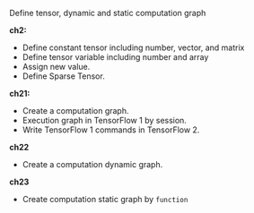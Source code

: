 
Define tensor, dynamic and static computation graph

**ch2:** 

- Define constant tensor including number, vector, and matrix
- Define tensor variable  including number and array
- Assign new value.
- Define Sparse Tensor.

**ch21:**

- Create a computation graph.
- Execution graph in TensorFlow 1 by session.
- Write TensorFlow 1 commands in TensorFlow 2.

**ch22**

- Create a computation dynamic graph.

**ch23**

- Create computation static graph by ```function```
